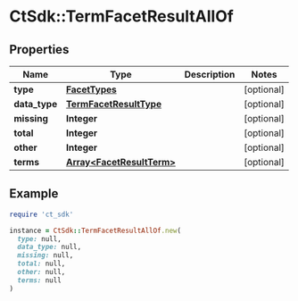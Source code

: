 # CtSdk::TermFacetResultAllOf

## Properties

| Name | Type | Description | Notes |
| ---- | ---- | ----------- | ----- |
| **type** | [**FacetTypes**](FacetTypes.md) |  | [optional] |
| **data_type** | [**TermFacetResultType**](TermFacetResultType.md) |  | [optional] |
| **missing** | **Integer** |  | [optional] |
| **total** | **Integer** |  | [optional] |
| **other** | **Integer** |  | [optional] |
| **terms** | [**Array&lt;FacetResultTerm&gt;**](FacetResultTerm.md) |  | [optional] |

## Example

```ruby
require 'ct_sdk'

instance = CtSdk::TermFacetResultAllOf.new(
  type: null,
  data_type: null,
  missing: null,
  total: null,
  other: null,
  terms: null
)
```

